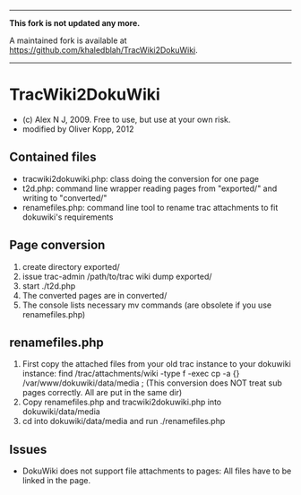 
* * *

**This fork is not updated any more.**

A maintained fork is available at https://github.com/khaledblah/TracWiki2DokuWiki.

* * *

# TracWiki2DokuWiki 

 * (c) Alex N J, 2009. Free to use, but use at your own risk.
 * modified by Oliver Kopp, 2012

## Contained files
 * tracwiki2dokuwiki.php: class doing the conversion for one page
 * t2d.php: command line wrapper reading pages from "exported/" and writing to "converted/"
 * renamefiles.php: command line tool to rename trac attachments to fit dokuwiki's requirements
 
## Page conversion
1. create directory exported/
2. issue trac-admin /path/to/trac wiki dump  exported/
3. start ./t2d.php
4. The converted pages are in converted/
5. The console lists necessary mv commands (are obsolete if you use renamefiles.php)

 
## renamefiles.php
1. First copy the attached files from your old trac instance to your dokuwiki instance:
        find /trac/attachments/wiki -type f -exec cp -a \{\} /var/www/dokuwiki/data/media \;
   (This conversion does NOT treat sub pages correctly. All are put in the same dir)
2. Copy renamefiles.php and tracwiki2dokuwiki.php into dokuwiki/data/media
3. cd into dokuwiki/data/media and run ./renamefiles.php

 
## Issues
 * DokuWiki does not support file attachments to pages: All files have to 
   be linked in the page.